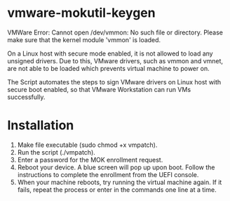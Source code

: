 # vmware-mokutil-keygen
VMWare Error: Cannot open /dev/vmmon: No such file or directory. Please make sure that the kernel module 'vmmon' is loaded.

On a Linux host with secure mode enabled, it is not allowed to load any unsigned drivers. Due to this, VMware drivers, such as vmmon and vmnet, are not able to be loaded which prevents virtual machine to power on.

The Script automates the steps to sign VMware drivers on Linux host with secure boot enabled, so that VMware Workstation can run VMs successfully.

# Installation
1. Make file executable (sudo chmod +x vmpatch).
2. Run the script (./vmpatch).
3. Enter a password for the MOK enrollment request.
4. Reboot your device. A blue screen will pop up upon boot. Follow the instructions to complete the enrollment from the UEFI console.
5. When your machine reboots, try running the virtual machine again. If it fails, repeat the process or enter in the commands one line at a time.
